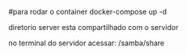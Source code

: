 #para rodar o container 
docker-compose up -d

diretorio server esta compartilhado com o servidor

no terminal do servidor acessar: /samba/share  